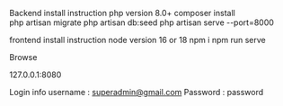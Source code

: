 Backend install instruction 
php version 8.0+
composer install  
php artisan migrate
php artisan db:seed
php artisan serve --port=8000

frontend install instruction 
node version 16 or 18
npm i
npm run serve

Browse 

127.0.0.1:8080

Login info
username : superadmin@gmail.com
Password : password
